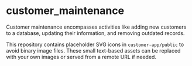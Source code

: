# customer_maintenance
Customer maintenance encompasses activities like adding new customers to a database, updating their information, and removing outdated records.

This repository contains placeholder SVG icons in `customer-app/public` to avoid binary image files. These small text-based assets can be replaced with your own images or served from a remote URL if needed.
